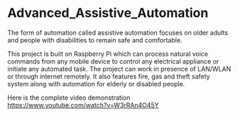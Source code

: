 # Advanced_Assistive_Automation
The form of automation called assistive automation focuses on older adults and people with disabilities to remain safe and comfortable. 

This project is built on Raspberry Pi which can process natural voice commands from any mobile device to control any electrical appliance or initiate any automated task. The project can work in presence of LAN/WLAN or through internet remotely. It also features fire, gas and theft safety system along with automation for elderly or disabled people.

Here is the complete video demonstration https://www.youtube.com/watch?v=W3rRAn4O45Y
